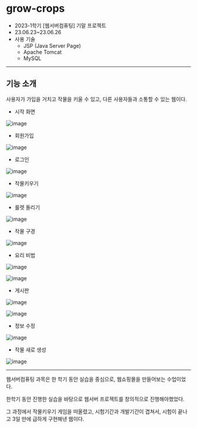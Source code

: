# grow-crops

* 2023-1학기 [웹서버컴퓨팅] 기말 프로젝트
* 23.06.23~23.06.26
* 사용 기술
  * JSP (Java Server Page)
  * Apache Tomcat
  * MySQL

---

## 기능 소개

사용자가 가입을 거치고 작물을 키울 수 있고, 다른 사용자들과 소통할 수 있는 웹이다.


* 시작 화면
  
![image](https://github.com/MinseoK1m/grow-crops/assets/138808284/9d809579-144a-458d-b45c-04556454c5ea)

* 회원가입

![image](https://github.com/MinseoK1m/grow-crops/assets/138808284/3acdcd84-1eda-4f1a-ab1b-302b575c41fd)


* 로그인

![image](https://github.com/MinseoK1m/grow-crops/assets/138808284/078aed4a-9a70-4e4c-a2c3-570042a7b2d0)

* 작물키우기

![image](https://github.com/MinseoK1m/grow-crops/assets/138808284/de9208a9-6812-4b8e-a5aa-e8ad94187969)

* 룰렛 돌리기

![image](https://github.com/MinseoK1m/grow-crops/assets/138808284/d66e29b3-b353-4306-9c4e-9841b5e71c79)

* 작물 구경

![image](https://github.com/MinseoK1m/grow-crops/assets/138808284/677474c5-fe34-4840-942a-c64905fa67f9)

* 요리 비법

![image](https://github.com/MinseoK1m/grow-crops/assets/138808284/58883489-46c6-4f13-a436-3aabd94d4098)

![image](https://github.com/MinseoK1m/grow-crops/assets/138808284/38a81683-29a3-4280-92e7-c9c193407ade)

* 게시판

![image](https://github.com/MinseoK1m/grow-crops/assets/138808284/726128e1-8b4e-4a5c-a8a2-d4d29ef1a863)

![image](https://github.com/MinseoK1m/grow-crops/assets/138808284/ff05f507-ac5f-43a4-9dc7-60822df8919a)


* 정보 수정

![image](https://github.com/MinseoK1m/grow-crops/assets/138808284/be9d655f-a7b0-42d8-b935-e7e3536944fe)

* 작물 새로 생성

![image](https://github.com/MinseoK1m/grow-crops/assets/138808284/effa917f-feda-4ff4-83d2-6734076541f3)

---

웹서버컴퓨팅 과목은 한 학기 동안 실습을 중심으로, 웹쇼핑몰을 만들어보는 수업이었다.

한학기 동안 진행한 실습을 바탕으로 웹서버 프로젝트를 창의적으로 진행해야했었다.

그 과정에서 작물키우기 게임을 떠올렸고, 시험기간과 개발기간이 겹쳐서, 시험이 끝나고 3일 만에 급하게 구현해낸 웹이다.

